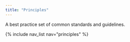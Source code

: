 ```yaml
---
title: "Principles"
---
```


A best practice set of common standards and guidelines.

{% include nav_list nav="principles" %}

